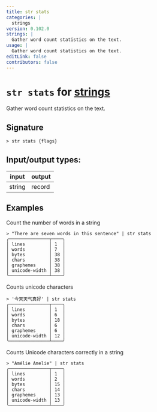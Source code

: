 ```yaml
---
title: str stats
categories: |
  strings
version: 0.102.0
strings: |
  Gather word count statistics on the text.
usage: |
  Gather word count statistics on the text.
editLink: false
contributors: false
---
```

<!-- This file is automatically generated. Please edit the command in https://github.com/nushell/nushell instead. -->

# `str stats` for [strings](/commands/categories/strings.md)

<div class='command-title'>Gather word count statistics on the text.</div>

## Signature

```> str stats {flags} ```


## Input/output types:

| input  | output |
| ------ | ------ |
| string | record |

## Examples

Count the number of words in a string
```nu
> "There are seven words in this sentence" | str stats
╭───────────────┬────╮
│ lines         │ 1  │
│ words         │ 7  │
│ bytes         │ 38 │
│ chars         │ 38 │
│ graphemes     │ 38 │
│ unicode-width │ 38 │
╰───────────────┴────╯
```

Counts unicode characters
```nu
> '今天天气真好' | str stats
╭───────────────┬────╮
│ lines         │ 1  │
│ words         │ 6  │
│ bytes         │ 18 │
│ chars         │ 6  │
│ graphemes     │ 6  │
│ unicode-width │ 12 │
╰───────────────┴────╯
```

Counts Unicode characters correctly in a string
```nu
> "Amélie Amelie" | str stats
╭───────────────┬────╮
│ lines         │ 1  │
│ words         │ 2  │
│ bytes         │ 15 │
│ chars         │ 14 │
│ graphemes     │ 13 │
│ unicode-width │ 13 │
╰───────────────┴────╯
```
